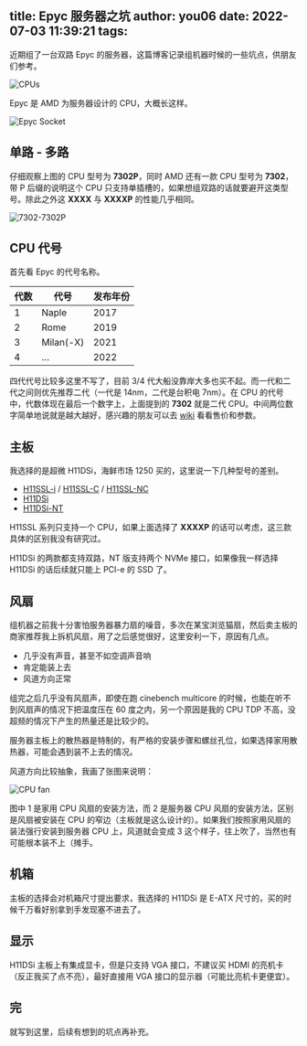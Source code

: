 title: Epyc 服务器之坑
author: you06
date: 2022-07-03 11:39:21
tags:
---
近期组了一台双路 Epyc 的服务器，这篇博客记录组机器时候的一些坑点，供朋友们参考。

![CPUs](cpus.png)

Epyc 是 AMD 为服务器设计的 CPU，大概长这样。

![Epyc Socket](epyc-socket.jpg)

## 单路 - 多路

仔细观察上图的 CPU 型号为 **7302P**，同时 AMD 还有一款 CPU 型号为 **7302**，带 P 后缀的说明这个 CPU 只支持单插槽的，如果想组双路的话就要避开这类型号。除此之外这 **XXXX** 与 **XXXXP** 的性能几乎相同。

![7302-7302P](7302-7302p.png)

## CPU 代号

首先看 Epyc 的代号名称。

| 代数 | 代号 | 发布年份 |
| --- | --- | --- |
| 1 | Naple | 2017 |
| 2 | Rome | 2019 |
| 3 | Milan(-X) | 2021 |
| 4 | … | 2022 |

四代代号比较多这里不写了，目前 3/4 代大船没靠岸大多也买不起。而一代和二代之间则优先推荐二代（一代是 14nm，二代是台积电 7nm）。在 CPU 的代号中，代数体现在最后一个数字上，上面提到的 **7302** 就是二代 CPU。中间两位数字简单地说就是越大越好，感兴趣的朋友可以去 [wiki](https://en.wikipedia.org/wiki/Epyc#Second_generation_Epyc_(Rome)) 看看售价和参数。

## 主板

我选择的是超微 H11DSi，海鲜市场 1250 买的，这里说一下几种型号的差别。

- [H11SSL-i](https://www.supermicro.com/ja/products/motherboard/H11SSL-i) / [H11SSL-C](https://www.supermicro.com/ja/products/motherboard/h11ssl-c) / [H11SSL-NC](https://www.supermicro.com/ja/products/motherboard/h11ssl-nc)
- [H11DSi](https://www.supermicro.com/en/products/motherboard/H11DSi)
- [H11DSi-NT](https://www.supermicro.com/ja/products/motherboard/h11dsi-nt)

H11SSL 系列只支持一个 CPU，如果上面选择了 **XXXXP** 的话可以考虑，这三款具体的区别我没有研究过。

H11DSi 的两款都支持双路，NT 版支持两个 NVMe 接口，如果像我一样选择 H11DSi 的话后续就只能上 PCI-e 的 SSD 了。

## 风扇

组机器之前我十分害怕服务器暴力扇的噪音，多次在某宝浏览猫扇，然后卖主板的商家推荐我上拆机风扇，用了之后感觉很好，这里安利一下，原因有几点。

- 几乎没有声音，甚至不如空调声音响
- 肯定能装上去
- 风道方向正常

组完之后几乎没有风扇声，即使在跑 cinebench multicore 的时候，也能在听不到风扇声的情况下把温度压在 60 度之内，另一个原因是我的 CPU TDP 不高，没超频的情况下产生的热量还是比较少的。

服务器主板上的散热器是特制的，有严格的安装步骤和螺丝孔位，如果选择家用散热器，可能会遇到装不上去的情况。

风道方向比较抽象，我画了张图来说明：

![CPU fan](cpu-fan.png)

图中 1 是家用 CPU 风扇的安装方法，而 2 是服务器 CPU 风扇的安装方法，区别是风扇被安装在 CPU 的窄边（主板就是这么设计的）。如果我们按照家用风扇的装法强行安装到服务器 CPU 上，风道就会变成 3 这个样子，往上吹了，当然也有可能根本装不上（摊手。

## 机箱

主板的选择会对机箱尺寸提出要求，我选择的 H11DSi 是 E-ATX 尺寸的，买的时候千万看好别拿到手发现塞不进去了。

## 显示

H11DSi 主板上有集成显卡，但是只支持 VGA 接口，不建议买 HDMI 的亮机卡（反正我买了点不亮），最好直接用 VGA 接口的显示器（可能比亮机卡更便宜）。

## 完

就写到这里，后续有想到的坑点再补充。